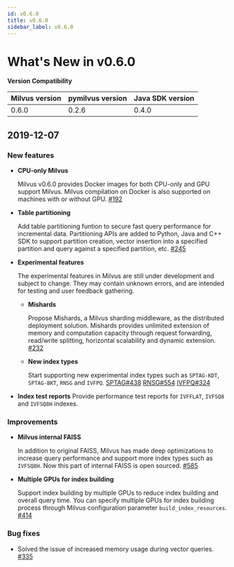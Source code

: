 ```yaml
---
id: v0.6.0
title: v0.6.0
sidebar_label: v0.6.0
---
```


# What's New in v0.6.0

**Version Compatibility**

| Milvus version | pymilvus version | Java SDK version |
| ---------------| -----------------|------------------|
| 0.6.0          | 0.2.6            | 0.4.0            |

## 2019-12-07

### New features

- **CPU-only Milvus**

  Milvus v0.6.0 provides Docker images for both CPU-only and GPU support Milvus. Milvus compilation on Docker is also supported on machines with or without GPU. [#192](https://github.com/milvus-io/milvus/pull/192)

- **Table partitioning**
  
  Add table partitioning funtion to secure fast query performance for incremental data. Partitioning APIs are added to Python, Java and C++ SDK to support partition creation, vector insertion into a specified partition and query against a specified partition, etc. [#245](https://github.com/milvus-io/milvus/pull/245)
  
- **Experimental features** 

  The experimental features in Milvus are still under development and subject to change. They may contain unknown errors, and are intended for testing and user feedback gathering.

  - **Mishards**
  
    Propose Mishards, a Milvus sharding middleware, as the distributed deployment solution. Mishards provides unlimited extension of memory and computation capacity through request forwarding, read/write splitting, horizontal scalability and dynamic extension. [#232](https://github.com/milvus-io/milvus/pull/232)
  
  - **New index types**

    Start supporting new experimental index types such as `SPTAG-KDT`, `SPTAG-BKT`, `RNSG` and `IVFPQ`. [SPTAG#438](https://github.com/milvus-io/milvus/pull/438) [RNSG#554](https://github.com/milvus-io/milvus/pull/554) [IVFPQ#324](https://github.com/milvus-io/milvus/pull/324) 

- **Index test reports**
  Provide performance test reports for `IVFFLAT`, `IVFSQ8` and `IVFSQ8H` indexes. 
  
### Improvements
  
- **Milvus internal FAISS**

  In addition to original FAISS, Milvus has made deep optimizations to increase query performance and support more index types such as `IVFSQ8H`. Now this part of internal FAISS is open sourced. [#585](https://github.com/milvus-io/milvus/pull/585)
  
- **Multiple GPUs for index building**
 
  Support index building by multiple GPUs to reduce index building and overall query time. You can specify multiple GPUs for index building process through Milvus configuration parameter `build_index_resources`. [#414](https://github.com/milvus-io/milvus/pull/414)
  
### Bug fixes

- Solved the issue of increased memory usage during vector queries. [#335](https://github.com/milvus-io/milvus/pull/335)



  
